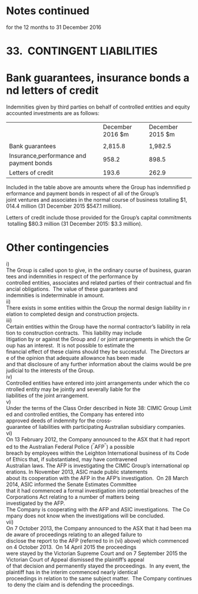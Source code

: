 # Notes continued  

for the 12 months to 31 December 2016  

# 33.  CONTINGENT LIABILITIES  

# Bank guarantees, insurance bonds and letters of credit  

Indemnities given by third parties on behalf of controlled entities and equity accounted investments are as follows:  

<html><body><table><tr><td></td><td>December 2016 $m</td><td>December 2015 $m</td></tr><tr><td></td><td></td><td></td></tr><tr><td>Bank guarantees</td><td>2,815.8</td><td>1,982.5</td></tr><tr><td>Insurance,performance and payment bonds</td><td>958.2</td><td>898.5</td></tr><tr><td>Letters of credit</td><td>193.6</td><td>262.9</td></tr></table></body></html>  

Included in the table above are amounts where the Group has indemnified performance and payment bonds in respect of all of the Group’s joint ventures and associates in the normal course of business totalling $\$ 1,014.4$ million (31 December 2015 $\$ 547.1$ million).  

Letters of credit include those provided for the Group’s capital commitments totalling $\$ 80.3$ million (31 December 2015: $\$ 3.3$ million).  

# Other contingencies  

i) The Group is called upon to give, in the ordinary course of business, guarantees and indemnities in respect of the performance by controlled entities, associates and related parties of their contractual and financial obligations.  The value of these guarantees and indemnities is indeterminable in amount.   
ii) There exists in some entities within the Group the normal design liability in relation to completed design and construction projects.   
iii) Certain entities within the Group have the normal contractor’s liability in relation to construction contracts.  This liability may include litigation by or against the Group and / or joint arrangements in which the Group has an interest.  It is not possible to estimate the financial effect of these claims should they be successful.  The Directors are of the opinion that adequate allowance has been made and that disclosure of any further information about the claims would be prejudicial to the interests of the Group.   
iv) Controlled entities have entered into joint arrangements under which the controlled entity may be jointly and severally liable for the liabilities of the joint arrangement.   
v) Under the terms of the Class Order described in Note 38: CIMIC Group Limited and controlled entities, the Company has entered into approved deeds of indemnity for the cross‐guarantee of liabilities with participating Australian subsidiary companies.   
vi) On 13 February 2012, the Company announced to the ASX that it had reported to the Australian Federal Police $( ^ { \prime \prime } \mathsf { A F P ^ { \prime \prime } } )$ a possible breach by employees within the Leighton International business of its Code of Ethics that, if substantiated, may have contravened Australian laws. The AFP is investigating the CIMIC Group’s international operations. In November 2013, ASIC made public statements about its cooperation with the AFP in the AFP’s investigation.  On 28 March 2014, ASIC informed the Senate Estimates Committee that it had commenced a formal investigation into potential breaches of the Corporations Act relating to a number of matters being investigated by the AFP. The Company is cooperating with the AFP and ASIC investigations.  The Company does not know when the investigations will be concluded.   
vii) On 7 October 2013, the Company announced to the ASX that it had been made aware of proceedings relating to an alleged failure to disclose the report to the AFP (referred to in (vi) above) which commenced on 4 October 2013.  On 14 April 2015 the proceedings were stayed by the Victorian Supreme Court and on 7 September 2015 the Victorian Court of Appeal dismissed the plaintiff’s appeal of that decision and permanently stayed the proceedings.  In any event, the plaintiff has in the interim commenced nearly identical proceedings in relation to the same subject matter.  The Company continues to deny the claim and is defending the proceedings.  